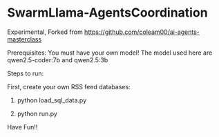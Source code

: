 # SwarmLlama-AgentsCoordination
Experimental, Forked from https://github.com/coleam00/ai-agents-masterclass  

Prerequisites:
You must have your own model! 
The model used here are qwen2.5-coder:7b and qwen2.5:3b 

Steps to run:

First, create your own RSS feed databases:
1. python load_sql_data.py 

2. python run.py

Have Fun!! 
